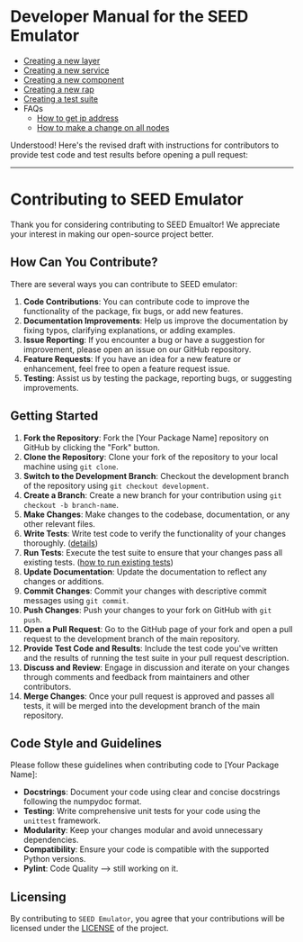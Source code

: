 # Developer Manual for the SEED Emulator

- [Creating a new layer](./00-creating-a-new-layer.md)
- [Creating a new service](./01-creating-a-new-service.md)
- [Creating a new component](./02-creating-a-new-component.md)
- [Creating a new rap](./03-createing-a-new-rap.md)
- [Creating a test suite](./04-create-test-suites.md)
- FAQs
    - [How to get ip address](./99-FAQs.md#Q01-how-to-get-ip-address)
    - [How to make a change on all nodes](./99-FAQs.md#Q02-how-to-make-a-change-on-all-nodes)

Understood! Here's the revised draft with instructions for contributors to provide test code and test results before opening a pull request:

---

# Contributing to SEED Emulator

Thank you for considering contributing to SEED Emualtor! We appreciate your interest in making our open-source project better.

## How Can You Contribute?

There are several ways you can contribute to SEED emulator:

1. **Code Contributions**: You can contribute code to improve the functionality of the package, fix bugs, or add new features. 
2. **Documentation Improvements**: Help us improve the documentation by fixing typos, clarifying explanations, or adding examples.
3. **Issue Reporting**: If you encounter a bug or have a suggestion for improvement, please open an issue on our GitHub repository.
4. **Feature Requests**: If you have an idea for a new feature or enhancement, feel free to open a feature request issue.
5. **Testing**: Assist us by testing the package, reporting bugs, or suggesting improvements.

## Getting Started

1. **Fork the Repository**: Fork the [Your Package Name] repository on GitHub by clicking the "Fork" button.
2. **Clone the Repository**: Clone your fork of the repository to your local machine using `git clone`.
3. **Switch to the Development Branch**: Checkout the development branch of the repository using `git checkout development`.
4. **Create a Branch**: Create a new branch for your contribution using `git checkout -b branch-name`.
5. **Make Changes**: Make changes to the codebase, documentation, or any other relevant files.
6. **Write Tests**: Write test code to verify the functionality of your changes thoroughly. ([details](./04-create-test-suites.md))
7. **Run Tests**: Execute the test suite to ensure that your changes pass all existing tests. ([how to run existing tests](../../test/README.md))
8. **Update Documentation**: Update the documentation to reflect any changes or additions.
9. **Commit Changes**: Commit your changes with descriptive commit messages using `git commit`.
10. **Push Changes**: Push your changes to your fork on GitHub with `git push`.
11. **Open a Pull Request**: Go to the GitHub page of your fork and open a pull request to the development branch of the main repository.
12. **Provide Test Code and Results**: Include the test code you've written and the results of running the test suite in your pull request description.
13. **Discuss and Review**: Engage in discussion and iterate on your changes through comments and feedback from maintainers and other contributors.
14. **Merge Changes**: Once your pull request is approved and passes all tests, it will be merged into the development branch of the main repository.

## Code Style and Guidelines

Please follow these guidelines when contributing code to [Your Package Name]:

- **Docstrings**: Document your code using clear and concise docstrings following the numpydoc format.
- **Testing**: Write comprehensive unit tests for your code using the `unittest` framework.
- **Modularity**: Keep your changes modular and avoid unnecessary dependencies.
- **Compatibility**: Ensure your code is compatible with the supported Python versions.
- **Pylint**: Code Quality --> still working on it.


## Licensing

By contributing to `SEED Emulator`, you agree that your contributions will be licensed under the [LICENSE](../../LICENSE.txt) of the project.


<!-- ## Layer 
Layer classes make changes to the emulation as a whole. The characteristic of base layers is that they provide the basics to support the emulation and higher-level layers.

## Service
Service layers will typically only make changes to individual nodes.  -->


<!-- ## vnode, vpnode, and pnode -->
<!-- 
Service::install

Service::configure(self, emulator:Emulator)
-> Service::__configureServer(server:Server, node:Node)
-> Service::_doConfigure(self, node:Node, server:Server) : configure server. By default, this does nothing.

Service::render
-> Service::_doInstall(self, node:Node, server:Server) # install the server on node.


when rendering an emulator by calling the Emulator::render() method, the emulator will be rendered after going through confiugration phase internally. -->
